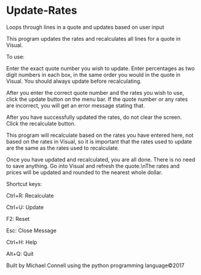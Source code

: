 # Update-Rates
Loops through lines in a quote and updates based on user input

This program updates the rates and recalculates all lines for a quote in Visual. 

To use:

Enter the exact quote number you wish to update.
Enter percentages as two digit numbers in each box, in the same order you would in the quote in Visual. 
You should always update before recalculating.

After you enter the correct quote number and the rates you wish to use, click the update button on the menu bar.
If the quote number or any rates are incorrect, you will get an error message stating that.

After you have successfully updated the rates, do not clear the screen. 
Click the recalculate button.

This program will recalculate based on the rates you have entered here, not based on the rates in Visual, so it is important that the rates used to update are the same as the rates used to recalculate.

Once you have updated and recalculated, you are all done. There is no need to save anything.
Go into Visual and refresh the quote.\nThe rates and prices will be updated and rounded to the nearest whole dollar.

Shortcut keys:

Ctrl+R: Recalculate

Ctrl+U: Update

F2: Reset

Esc: Close Message

Ctrl+H: Help

Alt+Q: Quit

Built by Michael Connell using the python programming language©2017
